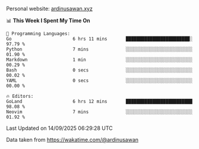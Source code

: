 Personal website: [ardinusawan.xyz](https://ardinusawan.xyz)

<!--START_SECTION:waka-->
📊 **This Week I Spent My Time On** 

```text
💬 Programming Languages: 
Go                       6 hrs 11 mins       ████████████████████████░   97.79 % 
Python                   7 mins              ░░░░░░░░░░░░░░░░░░░░░░░░░   01.90 % 
Markdown                 1 min               ░░░░░░░░░░░░░░░░░░░░░░░░░   00.29 % 
Bash                     0 secs              ░░░░░░░░░░░░░░░░░░░░░░░░░   00.02 % 
YAML                     0 secs              ░░░░░░░░░░░░░░░░░░░░░░░░░   00.00 % 

🔥 Editors: 
GoLand                   6 hrs 12 mins       █████████████████████████   98.08 % 
Neovim                   7 mins              ░░░░░░░░░░░░░░░░░░░░░░░░░   01.92 % 
```


 Last Updated on 14/09/2025 06:29:28 UTC
<!--END_SECTION:waka-->
Data taken from https://wakatime.com/@ardinusawan
